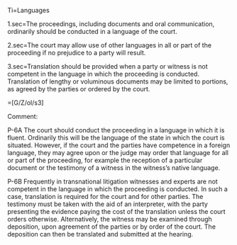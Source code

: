 Ti=Languages

1.sec=The proceedings, including documents and oral communication, ordinarily should be conducted in a language of the court.

2.sec=The court may allow use of other languages in all or part of the proceeding if no prejudice to a party will result.

3.sec=Translation should be provided when a party or witness is not competent in the language in which the proceeding is conducted. Translation of lengthy or voluminous documents may be limited to portions, as agreed by the parties or ordered by the court.

=[G/Z/ol/s3]

Comment:

P-6A The court should conduct the proceeding in a language in which it is fluent. Ordinarily this will be the language of the state in which the court is situated. However, if the court and the parties have competence in a foreign language, they may agree upon or the judge may order that language for all or part of the proceeding, for example the reception of a particular document or the testimony of a witness in the witness’s native language.

P-6B Frequently in transnational litigation witnesses and experts are not competent in the language in which the proceeding is conducted. In such a case, translation is required for the court and for other parties. The testimony must be taken with the aid of an interpreter, with the party presenting the evidence paying the cost of the translation unless the court orders otherwise. Alternatively, the witness may be examined through deposition, upon agreement of the parties or by order of the court. The deposition can then be translated and submitted at the hearing.

